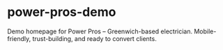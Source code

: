 # power-pros-demo
Demo homepage for Power Pros – Greenwich-based electrician. Mobile-friendly, trust-building, and ready to convert clients.
